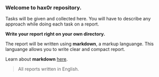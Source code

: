 ### Welcome to **hax0r** repository.

Tasks will be given and collected here. You will have to describe any approach while doing each task on a report.

**__Write your report right on your own directory.__**

The report will be written using **markdown**, a markup languange. This languange allows you to write clear and compact report.

Learn about **markdown** [here](/markdown.md).

> All reports written in English.
